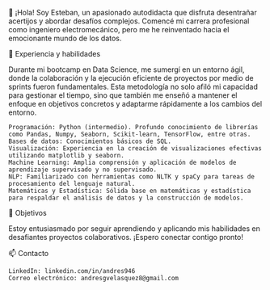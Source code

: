 👋 ¡Hola! Soy Esteban, un apasionado autodidacta que disfruta desentrañar acertijos y abordar desafíos complejos. Comencé mi carrera profesional como ingeniero electromecánico, pero me he reinventado hacia el emocionante mundo de los datos.

💼 Experiencia y habilidades

Durante mi bootcamp en Data Science, me sumergí en un entorno ágil, donde la colaboración y la ejecución eficiente de proyectos por medio de sprints fueron fundamentales. Esta metodología no solo afiló mi capacidad para gestionar el tiempo, sino que también me enseñó a mantener el enfoque en objetivos concretos y adaptarme rápidamente a los cambios del entorno.

    Programación: Python (intermedio). Profundo conocimiento de librerías como Pandas, Numpy, Seaborn, Scikit-learn, TensorFlow, entre otras.
    Bases de datos: Conocimientos básicos de SQL.
    Visualización: Experiencia en la creación de visualizaciones efectivas utilizando matplotlib y seaborn.
    Machine Learning: Amplia comprensión y aplicación de modelos de aprendizaje supervisado y no supervisado.
    NLP: Familiarizado con herramientas como NLTK y spaCy para tareas de procesamiento del lenguaje natural.
    Matemáticas y Estadística: Sólida base en matemáticas y estadística para respaldar el análisis de datos y la construcción de modelos.

🚀 Objetivos

Estoy entusiasmado por seguir aprendiendo y aplicando mis habilidades en desafiantes proyectos colaborativos. ¡Espero conectar contigo pronto!

📫 Contacto

    LinkedIn: linkedin.com/in/andres946
    Correo electrónico: andresgvelasquez8@gmail.com

<!--
**andresgvelasquez/andresgvelasquez** is a ✨ _special_ ✨ repository because its `README.md` (this file) appears on your GitHub profile.

Here are some ideas to get you started:

- 🔭 I’m currently working on ...
- 🌱 I’m currently learning ...
- 👯 I’m looking to collaborate on ...
- 🤔 I’m looking for help with ...
- 💬 Ask me about ...
- 📫 How to reach me: ...
- 😄 Pronouns: ...
- ⚡ Fun fact: ...
-->
